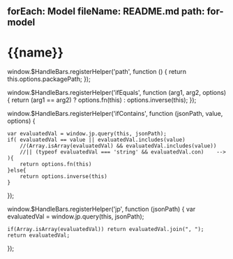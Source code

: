 forEach: Model
fileName: README.md
path: for-model
---
# {{name}}

<function>

window.$HandleBars.registerHelper('path', function () {
    return this.options.packagePath;
});

window.$HandleBars.registerHelper('ifEquals', function (arg1, arg2, options) {
    return (arg1 == arg2) ? options.fn(this) : options.inverse(this);
});

window.$HandleBars.registerHelper('ifContains', function (jsonPath, value, options) {
    
    var evaluatedVal = window.jp.query(this, jsonPath);
    if( evaluatedVal == value || evaluatedVal.includes(value)
        //(Array.isArray(evaluatedVal) && evaluatedVal.includes(value))
        //|| (typeof evaluatedVal === 'string' && evaluatedVal.con)    -->
    ){
        return options.fn(this)
    }else{
        return options.inverse(this)
    }

});

window.$HandleBars.registerHelper('jp', function (jsonPath) {
    var evaluatedVal = window.jp.query(this, jsonPath);
    
    if(Array.isArray(evaluatedVal)) return evaluatedVal.join(", ");
    return evaluatedVal;
});


</function>
